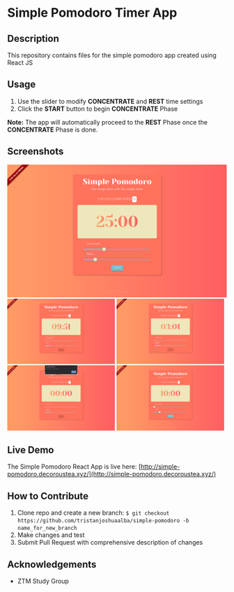 # Simple Pomodoro Timer App

## Description
This repository contains files for the simple pomodoro app created using React JS

## Usage
1. Use the slider to modify **CONCENTRATE** and **REST** time settings
2. Click the **START** button to begin **CONCENTRATE** Phase

**Note:** The app will automatically proceed to the **REST** Phase once the **CONCENTRATE** Phase is done. 

## Screenshots
![Simple Pomodoro Main Screen](./simple-pomodoro-demo-1.png "Main Screen")
<img alt= "Concentrate Phase" src = "./simple-pomodoro-demo-2.png" width = "49%" height = "49%"> <img alt= "Rest Phase" src = "./simple-pomodoro-demo-3.png" width = "49%" height = "49%">
<img alt= "Countdown Complete" src = "./simple-pomodoro-demo-4.png" width = "49%" height = "49%"> <img alt= "Cycle Count Added" src = "./simple-pomodoro-demo-5.png" width = "49%" height = "49%">

## Live Demo
The Simple Pomodoro React App is live here: [http://simple-pomodoro.decoroustea.xyz/](http://simple-pomodoro.decoroustea.xyz/)


## How to Contribute
1. Clone repo and create a new branch: `$ git checkout https://github.com/tristanjoshuaalba/simple-pomodoro -b name_for_new_branch`
2. Make changes and test
3. Submit Pull Request with comprehensive description of changes

## Acknowledgements
- ZTM Study Group